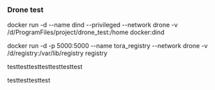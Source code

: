 ### Drone test
docker run -d --name dind --privileged --network drone -v /d/ProgramFiles/project/drone_test:/home docker:dind

docker run -d -p 5000:5000 --name tora_registry --network drone -v /d/registry:/var/lib/registry registry

testtesttesttesttesttesttest

testtesttesttest